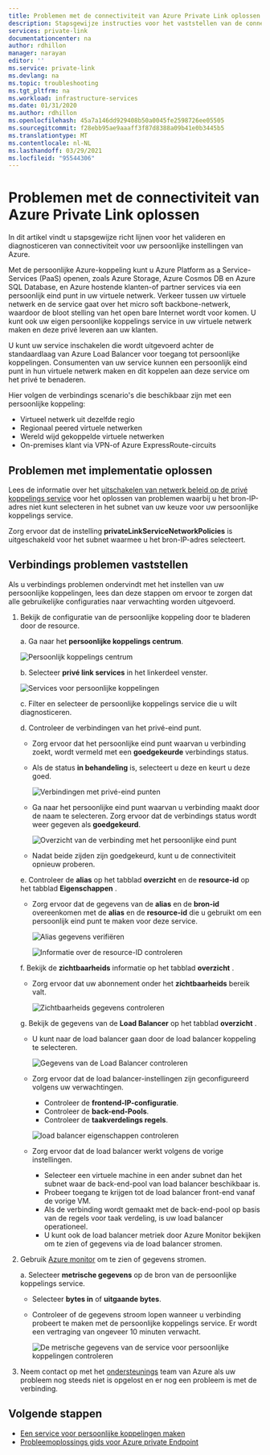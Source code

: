 ```yaml
---
title: Problemen met de connectiviteit van Azure Private Link oplossen
description: Stapsgewijze instructies voor het vaststellen van de connectiviteit van particuliere koppelingen
services: private-link
documentationcenter: na
author: rdhillon
manager: narayan
editor: ''
ms.service: private-link
ms.devlang: na
ms.topic: troubleshooting
ms.tgt_pltfrm: na
ms.workload: infrastructure-services
ms.date: 01/31/2020
ms.author: rdhillon
ms.openlocfilehash: 45a7a146dd929408b50a0045fe2598726ee05505
ms.sourcegitcommit: f28ebb95ae9aaaff3f87d8388a09b41e0b3445b5
ms.translationtype: MT
ms.contentlocale: nl-NL
ms.lasthandoff: 03/29/2021
ms.locfileid: "95544306"
---
```

# <a name="troubleshoot-azure-private-link-connectivity-problems"></a>Problemen met de connectiviteit van Azure Private Link oplossen

In dit artikel vindt u stapsgewijze richt lijnen voor het valideren en diagnosticeren van connectiviteit voor uw persoonlijke instellingen van Azure.

Met de persoonlijke Azure-koppeling kunt u Azure Platform as a Service-Services (PaaS) openen, zoals Azure Storage, Azure Cosmos DB en Azure SQL Database, en Azure hostende klanten-of partner services via een persoonlijk eind punt in uw virtuele netwerk. Verkeer tussen uw virtuele netwerk en de service gaat over het micro soft backbone-netwerk, waardoor de bloot stelling van het open bare Internet wordt voor komen. U kunt ook uw eigen persoonlijke koppelings service in uw virtuele netwerk maken en deze privé leveren aan uw klanten.

U kunt uw service inschakelen die wordt uitgevoerd achter de standaardlaag van Azure Load Balancer voor toegang tot persoonlijke koppelingen. Consumenten van uw service kunnen een persoonlijk eind punt in hun virtuele netwerk maken en dit koppelen aan deze service om het privé te benaderen.

Hier volgen de verbindings scenario's die beschikbaar zijn met een persoonlijke koppeling:

- Virtueel netwerk uit dezelfde regio
- Regionaal peered virtuele netwerken
- Wereld wijd gekoppelde virtuele netwerken
- On-premises klant via VPN-of Azure ExpressRoute-circuits

## <a name="deployment-troubleshooting"></a>Problemen met implementatie oplossen

Lees de informatie over het [uitschakelen van netwerk beleid op de privé koppelings service](./disable-private-link-service-network-policy.md) voor het oplossen van problemen waarbij u het bron-IP-adres niet kunt selecteren in het subnet van uw keuze voor uw persoonlijke koppelings service.

Zorg ervoor dat de instelling **privateLinkServiceNetworkPolicies** is uitgeschakeld voor het subnet waarmee u het bron-IP-adres selecteert.

## <a name="diagnose-connectivity-problems"></a>Verbindings problemen vaststellen

Als u verbindings problemen ondervindt met het instellen van uw persoonlijke koppelingen, lees dan deze stappen om ervoor te zorgen dat alle gebruikelijke configuraties naar verwachting worden uitgevoerd.

1. Bekijk de configuratie van de persoonlijke koppeling door te bladeren door de resource.

    a. Ga naar het **persoonlijke koppelings centrum**.

      ![Persoonlijk koppelings centrum](./media/private-link-tsg/private-link-center.png)

    b. Selecteer **privé link services** in het linkerdeel venster.

      ![Services voor persoonlijke koppelingen](./media/private-link-tsg/private-link-service.png)

    c. Filter en selecteer de persoonlijke koppelings service die u wilt diagnosticeren.

    d. Controleer de verbindingen van het privé-eind punt.
     - Zorg ervoor dat het persoonlijke eind punt waarvan u verbinding zoekt, wordt vermeld met een **goedgekeurde** verbindings status.
     - Als de status **in behandeling** is, selecteert u deze en keurt u deze goed.

       ![Verbindingen met privé-eind punten](./media/private-link-tsg/pls-private-endpoint-connections.png)

     - Ga naar het persoonlijke eind punt waarvan u verbinding maakt door de naam te selecteren. Zorg ervoor dat de verbindings status wordt weer gegeven als **goedgekeurd**.

       ![Overzicht van de verbinding met het persoonlijke eind punt](./media/private-link-tsg/pls-private-endpoint-overview.png)

     - Nadat beide zijden zijn goedgekeurd, kunt u de connectiviteit opnieuw proberen.

    e. Controleer de **alias** op het tabblad **overzicht** en de **resource-id** op het tabblad **Eigenschappen** .
     - Zorg ervoor dat de gegevens van de **alias** en de **bron-id** overeenkomen met de **alias** en de **resource-id** die u gebruikt om een persoonlijk eind punt te maken voor deze service.

       ![Alias gegevens verifiëren](./media/private-link-tsg/pls-overview-pane-alias.png)

       ![Informatie over de resource-ID controleren](./media/private-link-tsg/pls-properties-pane-resourceid.png)

    f. Bekijk de **zichtbaarheids** informatie op het tabblad **overzicht** .
     - Zorg ervoor dat uw abonnement onder het **zichtbaarheids** bereik valt.

       ![Zichtbaarheids gegevens controleren](./media/private-link-tsg/pls-overview-pane-visibility.png)

    g. Bekijk de gegevens van de **Load Balancer** op het tabblad **overzicht** .
     - U kunt naar de load balancer gaan door de load balancer koppeling te selecteren.

       ![Gegevens van de Load Balancer controleren](./media/private-link-tsg/pls-overview-pane-ilb.png)

     - Zorg ervoor dat de load balancer-instellingen zijn geconfigureerd volgens uw verwachtingen.
       - Controleer de **frontend-IP-configuratie**.
       - Controleer de **back-end-Pools**.
       - Controleer de **taakverdelings regels**.

       ![load balancer eigenschappen controleren](./media/private-link-tsg/pls-ilb-properties.png)

     - Zorg ervoor dat de load balancer werkt volgens de vorige instellingen.
       - Selecteer een virtuele machine in een ander subnet dan het subnet waar de back-end-pool van load balancer beschikbaar is.
       - Probeer toegang te krijgen tot de load balancer front-end vanaf de vorige VM.
       - Als de verbinding wordt gemaakt met de back-end-pool op basis van de regels voor taak verdeling, is uw load balancer operationeel.
       - U kunt ook de load balancer metriek door Azure Monitor bekijken om te zien of gegevens via de load balancer stromen.

1. Gebruik [Azure monitor](../azure-monitor/overview.md) om te zien of gegevens stromen.

    a. Selecteer **metrische gegevens** op de bron van de persoonlijke koppelings service.
     - Selecteer **bytes in** of **uitgaande bytes**.
     - Controleer of de gegevens stroom lopen wanneer u verbinding probeert te maken met de persoonlijke koppelings service. Er wordt een vertraging van ongeveer 10 minuten verwacht.

       ![De metrische gegevens van de service voor persoonlijke koppelingen controleren](./media/private-link-tsg/pls-metrics.png)

1. Neem contact op met het [ondersteunings](https://ms.portal.azure.com/#blade/Microsoft_Azure_Support/HelpAndSupportBlade/overview) team van Azure als uw probleem nog steeds niet is opgelost en er nog een probleem is met de verbinding.

## <a name="next-steps"></a>Volgende stappen

 * [Een service voor persoonlijke koppelingen maken](./create-private-link-service-cli.md)
 * [Probleemoplossings gids voor Azure private Endpoint](troubleshoot-private-endpoint-connectivity.md)